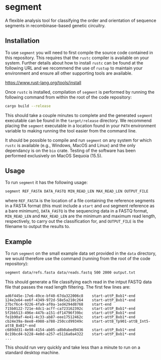 # segment

A flexible analysis tool for classifying the order and orientation of sequence segments in recombinase-based genetic circuitry.

## Installation

To use `segment` you will need to first compile the source code contained in this repository. This requires that the `rustc` compiler is available on your system. Further details about how to install `rustc` can be found at the following URL and we recommend the use of `rustup` to maintain your environment and ensure all other supporting tools are available.

https://www.rust-lang.org/tools/install

Once `rustc` is installed, compilation of `segment` is performed by running the following command from within the root of the code repository:

```sh
cargo build --release
```

This should take a couple minutes to complete and the generated `segment` executable can be found in the `target/release` directory. We recommend placing the `segment` executable in a location found in your `PATH` environment variable to making running the tool easier from the command line.

It should be possible to compile and run `segment` on any system for which `rustc` is available (e.g., Windows, MacOS and Linux) and the only dependancy is on the `bio` crate. Testing of the software has been performed exclusively on MacOS Sequoia (15.5).

## Usage

To run `segment` it has the following usage:

```sh
segment REF_FASTA DATA_FASTQ MIN_READ_LEN MAX_READ_LEN OUTPUT_FILE
```

where `REF_FASTA` is the location of a file containing the reference segments in a FASTA format (this must include a `start` and `end` segment reference as a bare minimum), `DATA_FASTQ` is the sequencing data in a FASTQ format, `MIN_READ_LEN` and `MAX_READ_LEN` are the minimum and maximum read length, respectively, to carry out the classification for, and `OUTPUT_FILE` is the filename to output the results to.

## Example

To run `segment` on the small example data set provided in the `data` directory, we would therefore use the command (running from the root of the code repository):

```sh
segment data/refs.fasta data/reads.fastq 500 2000 output.txt
```

This should generate a file classifying each read in the intput FASTQ data file that passes the read length filtering. The first few lines are:

```
ad6f445e-17e6-49ce-bf40-67da322006c8    start-attP_Bxb1*-end
124e2e64-ee6f-4349-972d-58e5a210c264    start-attP_Bxb1*-end
27bcf6c4-9226-4fa9-af0a-1ed4294d8768    start-end
715b0122-721e-4dc1-acff-ca723162392c    start-attP_Bxb1*-end
5f2bb513-496e-447b-a151-df14796f39bc    start-attP_Bxb1*-end
fe1b90af-4e41-4c33-ab87-eee17512462c    start-attP_Bxb1*-end
cb24e39a-8ee8-4988-a788-250ccd99349c    start-attB_Tp901-attB_Int5-attB_BxB1*-end
c689dd31-4e98-4154-ab05-a8b0abed9436    start-attP_Bxb1*-end
8c19bcd4-b228-4e0d-a257-e5116a0a4322    start-attP_Bxb1*-end
...
```

This should run very quickly and take less than a minute to run on a standard desktop machine.
